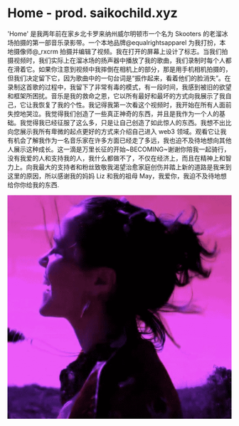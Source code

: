 # Home - prod. saikochild.xyz

'Home' 是我两年前在家乡北卡罗来纳州威尔明顿市一个名为 Skooters 的老溜冰场拍摄的第一部音乐录影带。一个本地品牌@equalrightsapparel 为我打扮，本地摄像师@_rxcrm 拍摄并编辑了视频。我在打开的屏幕上设计了标志。当我们拍摄视频时，我们实际上在溜冰场的扬声器中播放了我的歌曲，我们录制时每个人都在滑着它。如果你注意到视频中我摔倒在相机上的部分，那是用手机相机拍摄的，但我们决定留下它，因为歌曲中的一句台词是“振作起来，看着他们的脸消失”。在录制这首歌的过程中，我留下了非常有毒的模式，有一段时间，我感到被旧的欲望和框架所困扰。音乐是我的救命之恩，它以所有最好和最坏的方式向我展示了我自己，它让我恢复了我的个性。我记得我第一次看这个视频时，我开始在所有人面前失控地哭泣。我觉得我们创造了一些真正神奇的东西，并且是我作为一个人的基础。我觉得我已经征服了这么多，只是让自己创造了如此惊人的东西。我想不出比向您展示我所有卑微的起点更好的方式来介绍自己进入 web3 领域。观看它让我有机会了解我作为一名音乐家在许多方面已经走了多远，我也迫不及待地想向其他人展示这种成长。这一滴是万里长征的开始~BECOMING~谢谢你陪我一起骑行，没有我爱的人和支持我的人，我什么都做不了，不仅在经济上，而且在精神上和智力上。向我最大的支持者和粉丝致敬我渴望治愈家庭创伤并踏上新的道路是我来到这里的原因，所以感谢我的妈妈 Liz 和我的祖母 May，我爱你，我迫不及待地想给你你给我的东西. 

![nft](01.png)
